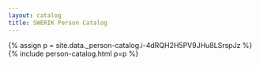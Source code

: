 ```yaml
---
layout: catalog
title: SWERIK Person Catalog
---
```

{% assign p = site.data._person-catalog.i-4dRQH2H5PV9JHu8LSrspJz %}
{% include person-catalog.html p=p %}

